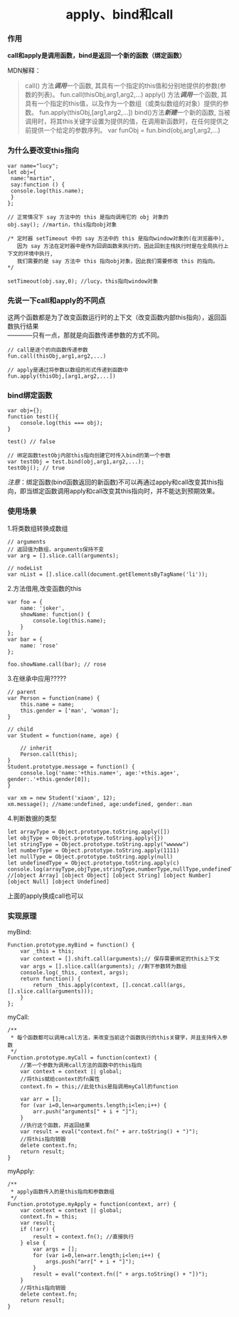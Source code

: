# <center>apply、bind和call</center>

### 作用
**call和apply是调用函数，bind是返回一个新的函数（绑定函数）**

MDN解释：
>call() 方法***调用***一个函数, 其具有一个指定的this值和分别地提供的参数(参数的列表)。  fun.call(thisObj,arg1,arg2,...)
>apply() 方法***调用***一个函数, 其具有一个指定的this值，以及作为一个数组（或类似数组的对象）提供的参数。  fun.apply(thisObj,[arg1,arg2,...])
>bind()方法***新建***一个新的函数, 当被调用时，将其this关键字设置为提供的值，在调用新函数时，在任何提供之前提供一个给定的参数序列。  var funObj = fun.bind(obj,arg1,arg2,...)

### 为什么要改变this指向
```
var name="lucy";
let obj={
 name:"martin",
 say:function () {
 console.log(this.name);
 }
};

// 正常情况下 say 方法中的 this 是指向调用它的 obj 对象的
obj.say(); //martin，this指向obj对象

/* 定时器 setTimeout 中的 say 方法中的 this 是指向window对象的(在浏览器中),
   因为 say 方法在定时器中是作为回调函数来执行的，因此回到主栈执行时是在全局执行上下文的环境中执行,
   我们需要的是 say 方法中 this 指向obj对象，因此我们需要修改 this 的指向。
*/

setTimeout(obj.say,0); //lucy，this指向window对象
```

### 先说一下call和apply的不同点  

这两个函数都是为了改变函数运行时的上下文（改变函数内部this指向），返回函数执行结果  
————只有一点，那就是向函数传递参数的方式不同。
```
// call是逐个的向函数传递参数
fun.call(thisObj,arg1,arg2,...)

// apply是通过将参数以数组的形式传递到函数中
fun.apply(thisObj,[arg1,arg2,...])
```

### bind绑定函数
```
var obj={};
function test(){
    console.log(this === obj);
} 

test() // false

// 绑定函数testObj内部this指向创建它时传入bind的第一个参数
var testObj = test.bind(obj,arg1,arg2,...);
testObj(); // true
``` 
*注意*：绑定函数(bind函数返回的新函数)不可以再通过apply和call改变其this指向，即当绑定函数调用apply和call改变其this指向时，并不能达到预期效果。

### 使用场景
1.将类数组转换成数组
```
// arguments
// 返回值为数组，arguments保持不变
var arg = [].slice.call(arguments);

// nodeList
var nList = [].slice.call(document.getElementsByTagName('li'));
```  

2.方法借用,改变函数的this
```
var foo = {
    name: 'joker',
    showName: function() {
        console.log(this.name);
    }
};
var bar = {
    name: 'rose'
};

foo.showName.call(bar); // rose
```  

3.在继承中应用?????
```
// parent
var Person = function(name) {
    this.name = name;
    this.gender = ['man', 'woman'];
}

// child
var Student = function(name, age) {

    // inherit
    Person.call(this);
}
Student.prototype.message = function() {
    console.log('name:'+this.name+', age:'+this.age+', gender:.'+this.gender[0]);
}

var xm = new Student('xiaom', 12);
xm.message(); //name:undefined, age:undefined, gender:.man
```  

4.判断数据的类型
```
let arrayType = Object.prototype.toString.apply([])
let objType = Object.prototype.toString.apply({})
let stringType = Object.prototype.toString.apply("wwwww")
let numberType = Object.prototype.toString.apply(1111)
let nullType = Object.prototype.toString.apply(null)
let undefinedType = Object.prototype.toString.apply(c)
console.log(arrayType,objType,stringType,numberType,nullType,undefinedType)
//[object Array] [object Object] [object String] [object Number] [object Null] [object Undefined]
```
上面的apply换成call也可以

### 实现原理
myBind:
```
Function.prototype.myBind = function() {
    var _this = this;
    var context = [].shift.call(arguments);// 保存需要绑定的this上下文
    var args = [].slice.call(arguments); //剩下参数转为数组
    console.log(_this, context, args);
    return function() {
        return _this.apply(context, [].concat.call(args, [].slice.call(arguments)));
    }
};
```
myCall:
```
/**
 * 每个函数都可以调用call方法，来改变当前这个函数执行的this关键字，并且支持传入参数
 */
Function.prototype.myCall = function(context) {
    //第一个参数为调用call方法的函数中的this指向
    var context = context || global;
    //将this赋给context的fn属性
    context.fn = this;//此处this是指调用myCall的function

    var arr = [];
    for (var i=0,len=arguments.length;i<len;i++) {
        arr.push("arguments[" + i + "]");
    }
    //执行这个函数，并返回结果
    var result = eval("context.fn(" + arr.toString() + ")");
    //将this指向销毁
    delete context.fn;
    return result;
}
```

myApply:
```
/**
 * apply函数传入的是this指向和参数数组
 */
Function.prototype.myApply = function(context, arr) {
    var context = context || global;
    context.fn = this;
    var result;
    if (!arr) {
        result = context.fn(); //直接执行
    } else {
        var args = [];
        for (var i=0,len=arr.length;i<len;i++) {
            args.push("arr[" + i + "]");
        }
        result = eval("context.fn([" + args.toString() + "])");
    }
    //将this指向销毁
    delete context.fn;
    return result;
}
```

